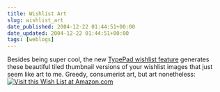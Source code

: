 ```yaml
---
title: Wishlist Art
slug: wishlist_art
date_published: 2004-12-22 01:44:51+00:00
date_updated: 2004-12-22 01:44:51+00:00
tags: [weblogs]
---
```

Besides being super cool, the new [TypePad wishlist feature](http://www.typepad.com/resources/2004/12/add_your_amazon.html) generates these beautiful tiled thumbnail versions of your wishlist images that just seem like art to me. Greedy, consumerist art, but art nonetheless:
[![Visit this Wish List at Amazon.com](http://www.typepad.com/t/content?src=TiledWishlist:9,16240)](http://www.amazon.com/exec/obidos/redirect?tag=2020-20&amp;path=http://www.amazon.com/gp/registry/2445HGNSNLOHF)

